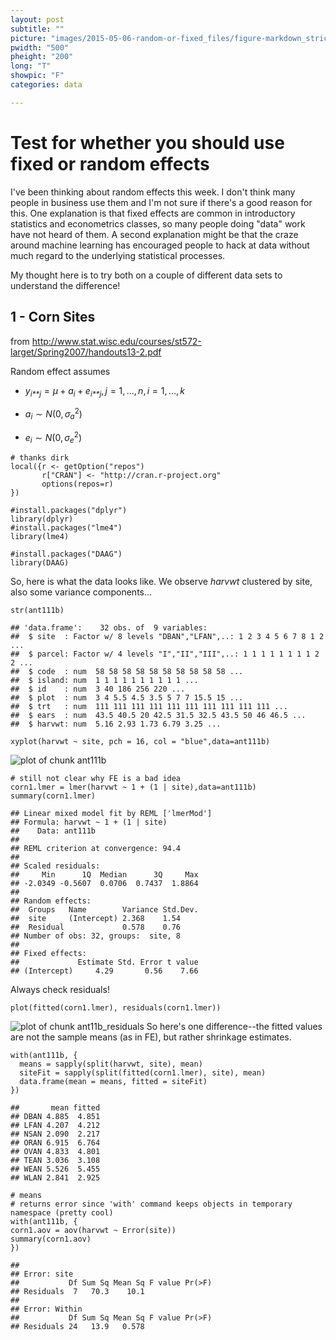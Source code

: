 ```yaml
---
layout: post
subtitle: ""
picture: "images/2015-05-06-random-or-fixed_files/figure-markdown_strict/ant111b.png"
pwidth: "500"
pheight: "200"
long: "T"
showpic: "F"
categories: data

---
```


Test for whether you should use fixed or random effects
=======================================================

I've been thinking about random effects this week. I don't think many
people in business use them and I'm not sure if there's a good reason
for this. One explanation is that fixed effects are common in
introductory statistics and econometrics classes, so many people doing
"data" work have not heard of them. A second explanation might be that
the craze around machine learning has encouraged people to hack at data
without much regard to the underlying statistical processes.

My thought here is to try both on a couple of different data sets to
understand the difference!

1 - Corn Sites
--------------

from
<http://www.stat.wisc.edu/courses/st572-larget/Spring2007/handouts13-2.pdf>

Random effect assumes

-   *y*<sub>*i**j*</sub> = *μ* + *a*<sub>*i*</sub> + *e*<sub>*i**j*</sub>, *j* = 1, ..., *n*, *i* = 1, ..., *k*

-   *a*<sub>*i*</sub> ∼ *N*(0, *σ*<sub>*a*</sub><sup>2</sup>)

-   *e*<sub>*i*</sub> ∼ *N*(0, *σ*<sub>*e*</sub><sup>2</sup>)

<!-- -->

    # thanks dirk
    local({r <- getOption("repos")
           r["CRAN"] <- "http://cran.r-project.org" 
           options(repos=r)
    })

    #install.packages("dplyr")
    library(dplyr)
    #install.packages("lme4")
    library(lme4)

    #install.packages("DAAG")
    library(DAAG)

So, here is what the data looks like. We observe *harvwt* clustered by
site, also some variance components...

    str(ant111b)

    ## 'data.frame':    32 obs. of  9 variables:
    ##  $ site  : Factor w/ 8 levels "DBAN","LFAN",..: 1 2 3 4 5 6 7 8 1 2 ...
    ##  $ parcel: Factor w/ 4 levels "I","II","III",..: 1 1 1 1 1 1 1 1 2 2 ...
    ##  $ code  : num  58 58 58 58 58 58 58 58 58 58 ...
    ##  $ island: num  1 1 1 1 1 1 1 1 1 1 ...
    ##  $ id    : num  3 40 186 256 220 ...
    ##  $ plot  : num  3 4 5.5 4.5 3.5 5 7 7 15.5 15 ...
    ##  $ trt   : num  111 111 111 111 111 111 111 111 111 111 ...
    ##  $ ears  : num  43.5 40.5 20 42.5 31.5 32.5 43.5 50 46 46.5 ...
    ##  $ harvwt: num  5.16 2.93 1.73 6.79 3.25 ...

    xyplot(harvwt ~ site, pch = 16, col = "blue",data=ant111b)

![plot of chunk
ant111b](http://nelsonauner.com/images/2015-05-06-random-or-fixed_files/figure-markdown_strict/ant111b.png)

    # still not clear why FE is a bad idea
    corn1.lmer = lmer(harvwt ~ 1 + (1 | site),data=ant111b)
    summary(corn1.lmer)

    ## Linear mixed model fit by REML ['lmerMod']
    ## Formula: harvwt ~ 1 + (1 | site)
    ##    Data: ant111b
    ## 
    ## REML criterion at convergence: 94.4
    ## 
    ## Scaled residuals: 
    ##     Min      1Q  Median      3Q     Max 
    ## -2.0349 -0.5607  0.0706  0.7437  1.8864 
    ## 
    ## Random effects:
    ##  Groups   Name        Variance Std.Dev.
    ##  site     (Intercept) 2.368    1.54    
    ##  Residual             0.578    0.76    
    ## Number of obs: 32, groups:  site, 8
    ## 
    ## Fixed effects:
    ##             Estimate Std. Error t value
    ## (Intercept)     4.29       0.56    7.66

Always check residuals!

    plot(fitted(corn1.lmer), residuals(corn1.lmer))

![plot of chunk
ant11b\_residuals](http://nelsonauner.com/images/2015-05-06-random-or-fixed_files/figure-markdown_strict/ant11b_residuals.png)
So here's one difference--the fitted values are not the sample means (as
in FE), but rather shrinkage estimates.

    with(ant111b, {
      means = sapply(split(harvwt, site), mean)
      siteFit = sapply(split(fitted(corn1.lmer), site), mean)
      data.frame(mean = means, fitted = siteFit)
    })

    ##       mean fitted
    ## DBAN 4.885  4.851
    ## LFAN 4.207  4.212
    ## NSAN 2.090  2.217
    ## ORAN 6.915  6.764
    ## OVAN 4.833  4.801
    ## TEAN 3.036  3.108
    ## WEAN 5.526  5.455
    ## WLAN 2.841  2.925

    # means
    # returns error since 'with' command keeps objects in temporary namespace (pretty cool)
    with(ant111b, {
    corn1.aov = aov(harvwt ~ Error(site))
    summary(corn1.aov)
    })

    ## 
    ## Error: site
    ##           Df Sum Sq Mean Sq F value Pr(>F)
    ## Residuals  7   70.3    10.1               
    ## 
    ## Error: Within
    ##           Df Sum Sq Mean Sq F value Pr(>F)
    ## Residuals 24   13.9   0.578
